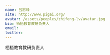 ```yaml
---
name: 吕志峰
site: http://www.pigai.org/
avatar: /assets/peoples/zhifeng-lv/avatar.jpg
bio: 栖梧教育教研负责人
email: 
twitter: 
---
```

栖梧教育教研负责人
